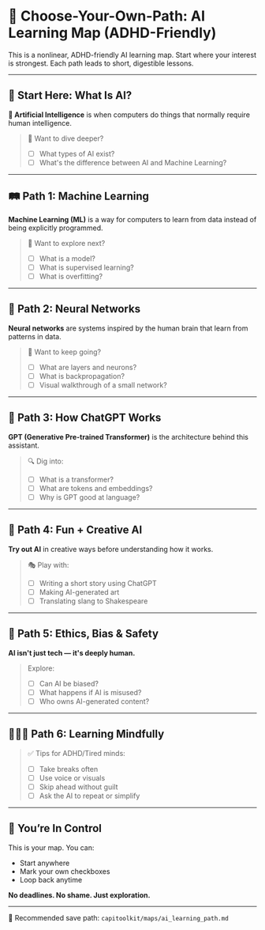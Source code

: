 # 🧭 Choose-Your-Own-Path: AI Learning Map (ADHD-Friendly)

This is a nonlinear, ADHD-friendly AI learning map. Start where your interest is strongest. Each path leads to short, digestible lessons.

---

## 🚪 Start Here: What Is AI?

**🧠 Artificial Intelligence** is when computers do things that normally require human intelligence.

> 📌 Want to dive deeper?
> - [ ] What types of AI exist?
> - [ ] What's the difference between AI and Machine Learning?

---

## 🛤️ Path 1: Machine Learning

**Machine Learning (ML)** is a way for computers to learn from data instead of being explicitly programmed.

> 🔹 Want to explore next?
> - [ ] What is a model?
> - [ ] What is supervised learning?
> - [ ] What is overfitting?

---

## 🧱 Path 2: Neural Networks

**Neural networks** are systems inspired by the human brain that learn from patterns in data.

> 🧠 Want to keep going?
> - [ ] What are layers and neurons?
> - [ ] What is backpropagation?
> - [ ] Visual walkthrough of a small network?

---

## 🧮 Path 3: How ChatGPT Works

**GPT (Generative Pre-trained Transformer)** is the architecture behind this assistant.

> 🔍 Dig into:
> - [ ] What is a transformer?
> - [ ] What are tokens and embeddings?
> - [ ] Why is GPT good at language?

---

## 🎨 Path 4: Fun + Creative AI

**Try out AI** in creative ways before understanding how it works.

> 🎭 Play with:
> - [ ] Writing a short story using ChatGPT
> - [ ] Making AI-generated art
> - [ ] Translating slang to Shakespeare

---

## 🧭 Path 5: Ethics, Bias & Safety

**AI isn't just tech — it's deeply human.**

> Explore:
> - [ ] Can AI be biased?
> - [ ] What happens if AI is misused?
> - [ ] Who owns AI-generated content?

---

## 🧘🏽‍♀️ Path 6: Learning Mindfully

> ✅ Tips for ADHD/Tired minds:
> - [ ] Take breaks often
> - [ ] Use voice or visuals
> - [ ] Skip ahead without guilt
> - [ ] Ask the AI to repeat or simplify

---

## 🔄 You’re In Control

This is your map. You can:
- Start anywhere
- Mark your own checkboxes
- Loop back anytime

**No deadlines. No shame. Just exploration.**

---

📁 Recommended save path: `capitoolkit/maps/ai_learning_path.md`
